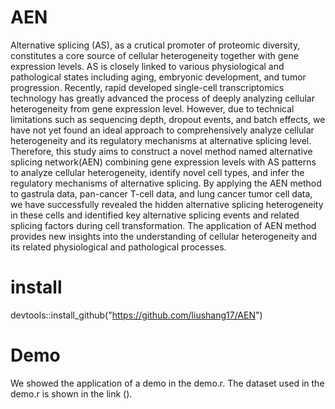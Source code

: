 # AEN
Alternative splicing (AS), as a crutical promoter of proteomic diversity, constitutes a core source of cellular heterogeneity together with gene expression levels. AS is closely linked to various physiological and pathological states including aging, embryonic development, and tumor progression. Recently, rapid developed single-cell transcriptomics technology has greatly advanced the process of deeply analyzing cellular heterogeneity from gene expression level. However, due to technical limitations such as sequencing depth, dropout events, and batch effects, we have not yet found an ideal approach to comprehensively analyze cellular heterogeneity and its regulatory mechanisms at alternative splicing level. Therefore, this study aims to construct a novel method named alternative splicing network(AEN) combining gene expression levels with AS patterns to analyze cellular heterogeneity, identify novel cell types, and infer the regulatory mechanisms of alternative splicing. By applying the AEN method to gastrula data, pan-cancer T-cell data, and lung cancer tumor cell data, we have successfully revealed the hidden alternative splicing heterogeneity in these cells and identified key alternative splicing events and related splicing factors during cell transformation. The application of AEN method provides new insights into the understanding of cellular heterogeneity and its related physiological and pathological processes.
# install
devtools::install_github("https://github.com/liushang17/AEN")

# Demo
We showed the application of a demo in the demo.r. The dataset used in the demo.r is shown in the link ().

